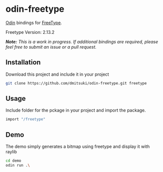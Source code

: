 # odin-freetype
[Odin](https://github.com/odin-lang/Odin) bindings for [FreeType](https://www.freetype.org/index.html).

Freetype Version: 2.13.2

_**Note:** This is a work in progress. If additional bindings are required, please feel free to submit an issue or a pull request._

## Installation
Download this project and include it in your project

```bash
git clone https://github.com/dmitsuki/odin-freetype.git freetype
```

## Usage
Include folder for the pckage in your project and import the package.
```c
import "/freetype"
```

## Demo
The demo simply generates a bitmap using freetype and display it with raylib
```bash
cd demo
odin run .\
```